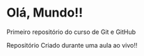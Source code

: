 # Olá, Mundo!!
Primeiro repositório do curso de Git e GitHub

Repositório Criado durante uma aula ao vivo!!